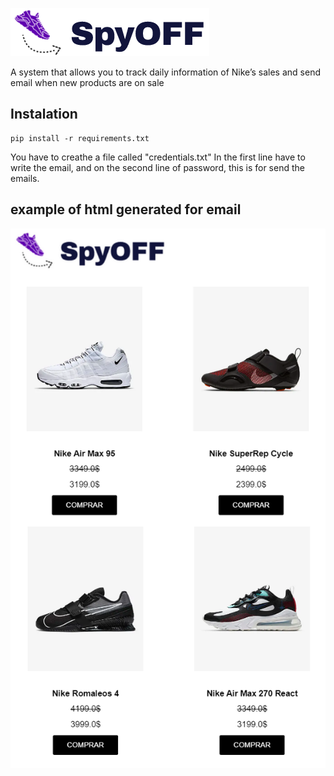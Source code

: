 
![alt text](https://github.com/OscarArmas/SpyOFF/blob/master/Logo_spy.png?raw=true)

A system that allows you to track daily information of Nike’s sales and send email when new products are on sale

## Instalation
```
pip install -r requirements.txt

```
You have to creathe a file called "credentials.txt" In the first line have to write the email, and on the second line of password, this is for send the emails.

## example of html generated for email

![alt text](https://github.com/OscarArmas/SpyOFF/blob/master/email_example.png?raw=true)

